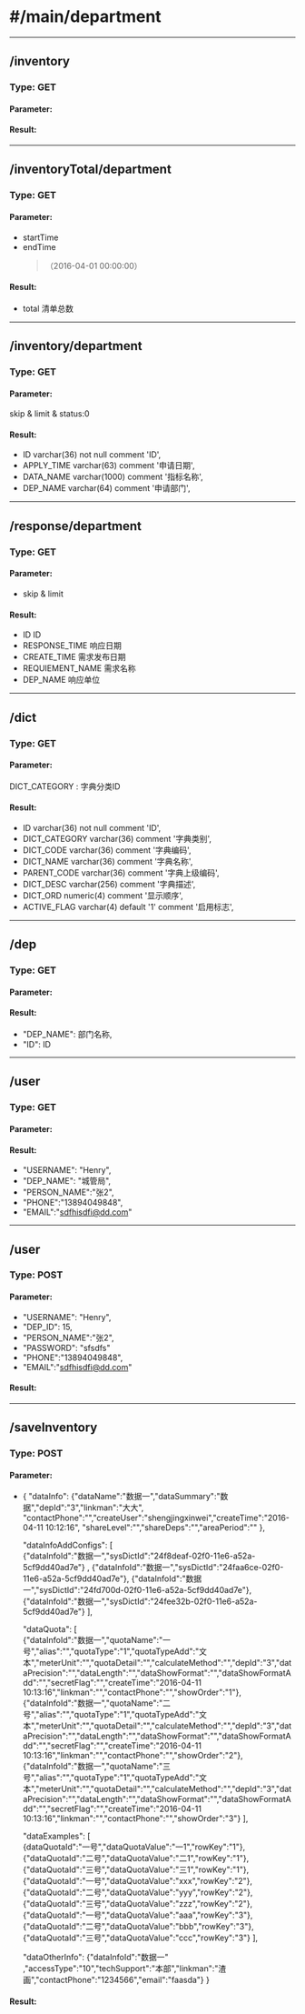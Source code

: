 # #/main/department

--------------------------------------------------------------------------------

## /inventory
### Type: GET
#### Parameter:
#### Result:

--------------------------------------------------------------------------------

## /inventoryTotal/department
### Type: GET
#### Parameter:
- startTime
- endTime
  > （2016-04-01 00:00:00）

#### Result:
- total 清单总数

--------------------------------------------------------------------------------

## /inventory/department
### Type: GET
#### Parameter:
skip & limit & status:0

#### Result:
- ID             varchar(36) not null comment 'ID',
- APPLY_TIME     varchar(63) comment '申请日期',
- DATA_NAME      varchar(1000) comment '指标名称',
- DEP_NAME       varchar(64) comment '申请部门',

--------------------------------------------------------------------------------

## /response/department
### Type: GET
#### Parameter:
- skip & limit

#### Result:
- ID                ID
- RESPONSE_TIME     响应日期
- CREATE_TIME       需求发布日期
- REQUIEMENT_NAME   需求名称
- DEP_NAME          响应单位

--------------------------------------------------------------------------------
## /dict
### Type: GET
#### Parameter:
DICT_CATEGORY : 字典分类ID

#### Result:
- ID                   varchar(36) not null comment 'ID',
- DICT_CATEGORY        varchar(36) comment '字典类别',
- DICT_CODE            varchar(36) comment '字典编码',
- DICT_NAME            varchar(36) comment '字典名称',
- PARENT_CODE          varchar(36) comment '字典上级编码',
- DICT_DESC            varchar(256) comment '字典描述',
- DICT_ORD             numeric(4) comment '显示顺序',
- ACTIVE_FLAG          varchar(4) default '1' comment '启用标志',

--------------------------------------------------------------------------------
## /dep
### Type: GET
#### Parameter:

#### Result:
- "DEP_NAME":   部门名称,
- "ID":         ID
--------------------------------------------------------------------------------
## /user
### Type: GET
#### Parameter:

#### Result:
- "USERNAME": "Henry",
- "DEP_NAME": "城管局",
- "PERSON_NAME":"张2",
- "PHONE":"13894049848",
- "EMAIL":"sdfhisdfi@dd.com"

--------------------------------------------------------------------------------
## /user
### Type: POST
#### Parameter:
- "USERNAME": "Henry",
- "DEP_ID": 15,
- "PERSON_NAME":"张2",
- "PASSWORD": "sfsdfs"
- "PHONE":"13894049848",
- "EMAIL":"sdfhisdfi@dd.com"
#### Result:
--------------------------------------------------------------------------------


## /saveInventory
### Type: POST
#### Parameter:
* {
  "dataInfo":
      {"dataName":"数据一","dataSummary":"数据","depId":"3","linkman":"大大", "contactPhone":"","createUser":"shengjingxinwei","createTime":"2016-04-11 10:12:16", "shareLevel":"","shareDeps":"","areaPeriod":"" },

  "dataInfoAddConfigs":
     [     
      {"dataInfoId":"数据一","sysDictId":"24f8deaf-02f0-11e6-a52a-5cf9dd40ad7e"} ,      {"dataInfoId":"数据一","sysDictId":"24faa6ce-02f0-11e6-a52a-5cf9dd40ad7e"},     {"dataInfoId":"数据一","sysDictId":"24fd700d-02f0-11e6-a52a-5cf9dd40ad7e"},     {"dataInfoId":"数据一","sysDictId":"24fee32b-02f0-11e6-a52a-5cf9dd40ad7e"}
     ],

  "dataQuota":
    [      
      {"dataInfoId":"数据一","quotaName":"一号","alias":"","quotaType":"1","quotaTypeAdd":"文本","meterUnit":"","quotaDetail":"","calculateMethod":"","depId":"3","dataPrecision":"","dataLength":"","dataShowFormat":"","dataShowFormatAdd":"","secretFlag":"","createTime":"2016-04-11 10:13:16","linkman":"","contactPhone":"","showOrder":"1"},     
      {"dataInfoId":"数据一","quotaName":"二号","alias":"","quotaType":"1","quotaTypeAdd":"文本","meterUnit":"","quotaDetail":"","calculateMethod":"","depId":"3","dataPrecision":"","dataLength":"","dataShowFormat":"","dataShowFormatAdd":"","secretFlag":"","createTime":"2016-04-11 10:13:16","linkman":"","contactPhone":"","showOrder":"2"},     
      {"dataInfoId":"数据一","quotaName":"三号","alias":"","quotaType":"1","quotaTypeAdd":"文本","meterUnit":"","quotaDetail":"","calculateMethod":"","depId":"3","dataPrecision":"","dataLength":"","dataShowFormat":"","dataShowFormatAdd":"","secretFlag":"","createTime":"2016-04-11 10:13:16","linkman":"","contactPhone":"","showOrder":"3"}
    ],

  "dataExamples":
    [    
      {dataQuotaId":"一号","dataQuotaValue":"一1","rowKey":"1"},{"dataQuotaId":"二号","dataQuotaValue":"二1","rowKey":"1"},{"dataQuotaId":"三号","dataQuotaValue":"三1","rowKey":"1"},     {"dataQuotaId":"一号","dataQuotaValue":"xxx","rowKey":"2"},{"dataQuotaId":"二号","dataQuotaValue":"yyy","rowKey":"2"},{"dataQuotaId":"三号","dataQuotaValue":"zzz","rowKey":"2"},     {"dataQuotaId":"一号","dataQuotaValue":"aaa","rowKey":"3"},{"dataQuotaId":"二号","dataQuotaValue":"bbb","rowKey":"3"},{"dataQuotaId":"三号","dataQuotaValue":"ccc","rowKey":"3"} ],

  "dataOtherInfo":
      {"dataInfoId":"数据一" ,"accessType":"10","techSupport":"本部","linkman":"渣画","contactPhone":"1234566","email":"faasda"}
  }

#### Result:
